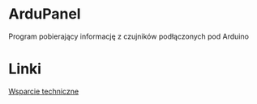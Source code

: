 # ArduPanel
Program pobierający informację z czujników podłączonych pod Arduino


# Linki

[Wsparcie techniczne](https://mateuszbb.tk/viewforum.php?f=20)
